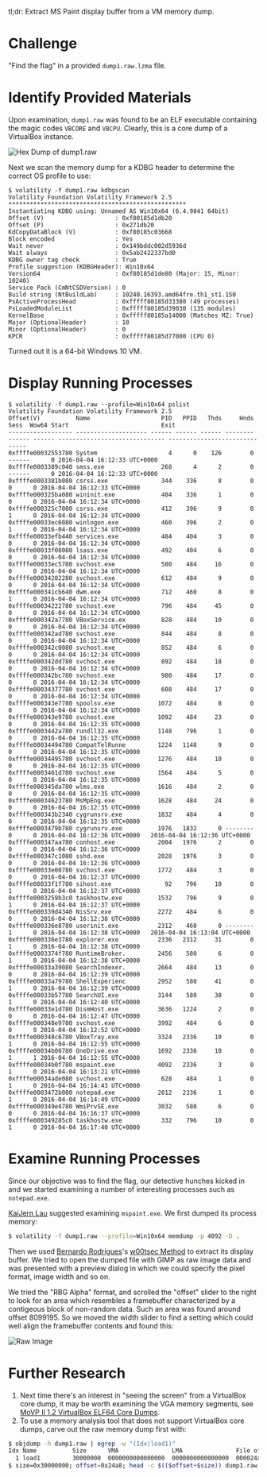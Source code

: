 tl;dr: Extract MS Paint display buffer from a VM memory dump.

# Challenge
"Find the flag" in a provided `dump1.raw.lzma` file.

# Identify Provided Materials
Upon examination, `dump1.raw` was found to be an ELF executable containing the magic codes `VBCORE` and `VBCPU`. Clearly, this is a core dump of a VirtualBox instance.

![Hex Dump of dump1.raw](dump1.raw-hex.png)

Next we scan the memory dump for a KDBG header to determine the correct OS profile to use:
```
$ volatility -f dump1.raw kdbgscan
Volatility Foundation Volatility Framework 2.5
**************************************************
Instantiating KDBG using: Unnamed AS Win10x64 (6.4.9841 64bit)
Offset (V)                    : 0xf80185d1db20
Offset (P)                    : 0x271db20
KdCopyDataBlock (V)           : 0xf80185c03668
Block encoded                 : Yes
Wait never                    : 0x149bddc002d5936d
Wait always                   : 0x5ab2422337bd0
KDBG owner tag check          : True
Profile suggestion (KDBGHeader): Win10x64
Version64                     : 0xf80185d1de80 (Major: 15, Minor: 10240)
Service Pack (CmNtCSDVersion) : 0
Build string (NtBuildLab)     : 10240.16393.amd64fre.th1_st1.150
PsActiveProcessHead           : 0xfffff80185d33380 (49 processes)
PsLoadedModuleList            : 0xfffff80185d39030 (135 modules)
KernelBase                    : 0xfffff80185a14000 (Matches MZ: True)
Major (OptionalHeader)        : 10
Minor (OptionalHeader)        : 0
KPCR                          : 0xfffff80185d77000 (CPU 0)
```
Turned out it is a 64-bit Windows 10 VM.

# Display Running Processes
```
$ volatility -f dump1.raw --profile=Win10x64 pslist
Volatility Foundation Volatility Framework 2.5
Offset(V)          Name                    PID   PPID   Thds     Hnds   Sess  Wow64 Start                          Exit                          
------------------ -------------------- ------ ------ ------ -------- ------ ------ ------------------------------ ------------------------------
0xffffe00032553780 System                    4      0    126        0 ------      0 2016-04-04 16:12:33 UTC+0000                                 
0xffffe0003389c040 smss.exe                268      4      2        0 ------      0 2016-04-04 16:12:33 UTC+0000                                 
0xffffe0003381b080 csrss.exe               344    336      8        0      0      0 2016-04-04 16:12:33 UTC+0000                                 
0xffffe000325ba080 wininit.exe             404    336      1        0      0      0 2016-04-04 16:12:34 UTC+0000                                 
0xffffe000325c7080 csrss.exe               412    396      9        0      1      0 2016-04-04 16:12:34 UTC+0000                                 
0xffffe00033ec6080 winlogon.exe            460    396      2        0      1      0 2016-04-04 16:12:34 UTC+0000                                 
0xffffe00033efb440 services.exe            484    404      3        0      0      0 2016-04-04 16:12:34 UTC+0000                                 
0xffffe00033f08080 lsass.exe               492    404      6        0      0      0 2016-04-04 16:12:34 UTC+0000                                 
0xffffe00033ec5780 svchost.exe             580    484     16        0      0      0 2016-04-04 16:12:34 UTC+0000                                 
0xffffe00034202280 svchost.exe             612    484      9        0      0      0 2016-04-04 16:12:34 UTC+0000                                 
0xffffe000341cb640 dwm.exe                 712    460      8        0      1      0 2016-04-04 16:12:34 UTC+0000                                 
0xffffe00034222780 svchost.exe             796    484     45        0      0      0 2016-04-04 16:12:34 UTC+0000                                 
0xffffe000342a7780 VBoxService.ex          828    484     10        0      0      0 2016-04-04 16:12:34 UTC+0000                                 
0xffffe000342ad780 svchost.exe             844    484      8        0      0      0 2016-04-04 16:12:34 UTC+0000                                 
0xffffe000342c0080 svchost.exe             852    484      6        0      0      0 2016-04-04 16:12:34 UTC+0000                                 
0xffffe000342dd780 svchost.exe             892    484     18        0      0      0 2016-04-04 16:12:34 UTC+0000                                 
0xffffe000342bc780 svchost.exe             980    484     17        0      0      0 2016-04-04 16:12:34 UTC+0000                                 
0xffffe00034377780 svchost.exe             608    484     17        0      0      0 2016-04-04 16:12:34 UTC+0000                                 
0xffffe000343e7780 spoolsv.exe            1072    484      8        0      0      0 2016-04-04 16:12:34 UTC+0000                                 
0xffffe000343e9780 svchost.exe            1092    484     23        0      0      0 2016-04-04 16:12:35 UTC+0000                                 
0xffffe0003442a780 rundll32.exe           1148    796      1        0      0      0 2016-04-04 16:12:35 UTC+0000                                 
0xffffe00034494780 CompatTelRunne         1224   1148      9        0      0      0 2016-04-04 16:12:35 UTC+0000                                 
0xffffe00034495780 svchost.exe            1276    484     10        0      0      0 2016-04-04 16:12:35 UTC+0000                                 
0xffffe0003461d780 svchost.exe            1564    484      5        0      0      0 2016-04-04 16:12:35 UTC+0000                                 
0xffffe000345da780 wlms.exe               1616    484      2        0      0      0 2016-04-04 16:12:35 UTC+0000                                 
0xffffe00034623780 MsMpEng.exe            1628    484     24        0      0      0 2016-04-04 16:12:35 UTC+0000                                 
0xffffe000343b2340 cygrunsrv.exe          1832    484      4        0      0      0 2016-04-04 16:12:35 UTC+0000                                 
0xffffe0003479b780 cygrunsrv.exe          1976   1832      0 --------      0      0 2016-04-04 16:12:36 UTC+0000   2016-04-04 16:12:36 UTC+0000  
0xffffe000347aa780 conhost.exe            2004   1976      2        0      0      0 2016-04-04 16:12:36 UTC+0000                                 
0xffffe000347c1080 sshd.exe               2028   1976      3        0      0      0 2016-04-04 16:12:36 UTC+0000                                 
0xffffe00033e00780 svchost.exe            1772    484      3        0      0      0 2016-04-04 16:12:37 UTC+0000                                 
0xffffe00033f1f780 sihost.exe               92    796     10        0      1      0 2016-04-04 16:12:37 UTC+0000                                 
0xffffe0003259b3c0 taskhostw.exe          1532    796      9        0      1      0 2016-04-04 16:12:37 UTC+0000                                 
0xffffe000339d4340 NisSrv.exe             2272    484      6        0      0      0 2016-04-04 16:12:38 UTC+0000                                 
0xffffe000336e8780 userinit.exe           2312    460      0 --------      1      0 2016-04-04 16:12:38 UTC+0000   2016-04-04 16:13:04 UTC+0000  
0xffffe000336e3780 explorer.exe           2336   2312     31        0      1      0 2016-04-04 16:12:38 UTC+0000                                 
0xffffe0003374f780 RuntimeBroker.         2456    580      6        0      1      0 2016-04-04 16:12:38 UTC+0000                                 
0xffffe00033a39080 SearchIndexer.         2664    484     13        0      0      0 2016-04-04 16:12:39 UTC+0000                                 
0xffffe00033a79780 ShellExperienc         2952    580     41        0      1      0 2016-04-04 16:12:39 UTC+0000                                 
0xffffe00033b57780 SearchUI.exe           3144    580     38        0      1      0 2016-04-04 16:12:40 UTC+0000                                 
0xffffe00033e1d780 DismHost.exe           3636   1224      2        0      0      0 2016-04-04 16:12:47 UTC+0000                                 
0xffffe000348e9780 svchost.exe            3992    484      6        0      0      0 2016-04-04 16:12:52 UTC+0000                                 
0xffffe000348c6780 VBoxTray.exe           3324   2336     10        0      1      0 2016-04-04 16:12:55 UTC+0000                                 
0xffffe00034b08780 OneDrive.exe           1692   2336     10        0      1      1 2016-04-04 16:12:55 UTC+0000                                 
0xffffe00034b0f780 mspaint.exe            4092   2336      3        0      1      0 2016-04-04 16:13:21 UTC+0000                                 
0xffffe00034ade080 svchost.exe             628    484      1        0      1      0 2016-04-04 16:14:43 UTC+0000                                 
0xffffe0003472b080 notepad.exe            2012   2336      1        0      1      0 2016-04-04 16:14:49 UTC+0000                                 
0xffffe000349e4780 WmiPrvSE.exe           3032    580      6        0      0      0 2016-04-04 16:16:37 UTC+0000                                 
0xffffe000349285c0 taskhostw.exe           332    796     10        0      1      0 2016-04-04 16:17:40 UTC+0000                                 
```

# Examine Running Processes
Since our objective was to find the flag, our detective hunches kicked in and we started examining a number of interesting processes such as `notepad.exe`.

[KaiJern Lau](https://twitter.com/kaijern) suggested examining `mspaint.exe`. We first dumped its process memory:
```bash
$ volatility -f dump1.raw --profile=Win10x64 memdump -p 4092 -D .
```

Then we used [Bernardo Rodrigues](https://twitter.com/bernardomr)'s [w00tsec Method](http://w00tsec.blogspot.hk/2015/02/extracting-raw-pictures-from-memory.html) to extract its display buffer. We tried to open the dumped file with GIMP as raw image data and was presented with a preview dialog in which we could specify the pixel format, image width and so on.

We tried the "RBG Alpha" format, and scrolled the "offset" slider to the right to look for an area which resembles a framebuffer characterized by a contigeous block of non-random data. Such an area was found around offset 8099195. So we moved the width slider to find a setting which could well align the framebuffer contents and found this:

![Raw Image](rawimg.png)

# Further Research
1. Next time there's an interest in "seeing the screen" from a VirtualBox core dump, it may be worth examining the VGA memory segments, see [MoVP II 1.2 VirtualBox ELF64 Core Dumps](http://volatility-labs.blogspot.hk/2013/05/movp-ii-12-virtualbox-elf64-core-dumps.html).
2. To use a memory analysis tool that does not support VirtualBox core dumps, carve out the raw memory dump first with:
```bash
$ objdump -h dump1.raw | egrep -w "(Idx|load1)"
Idx Name          Size      VMA               LMA               File off  Algn
  1 load1         30000000  0000000000000000  0000000000000000  000024a8  2**0
$ size=0x30000000; offset=0x24a8; head -c $(($offset+$size)) dump1.raw | tail -c +$(($offset+1)) > mem.dmp
```
